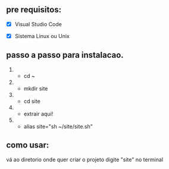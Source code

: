 ## pre requisitos:

- [x] Visual Studio Code
- [x] Sistema Linux ou Unix


## passo a passo para instalacao.

1. - cd ~

2. - mkdir site

1. - cd site

1. - extrair aqui!

1. - alias site="sh ~/site/site.sh"


## como usar:

vá ao diretorio onde quer criar o projeto
digite "site" no terminal

